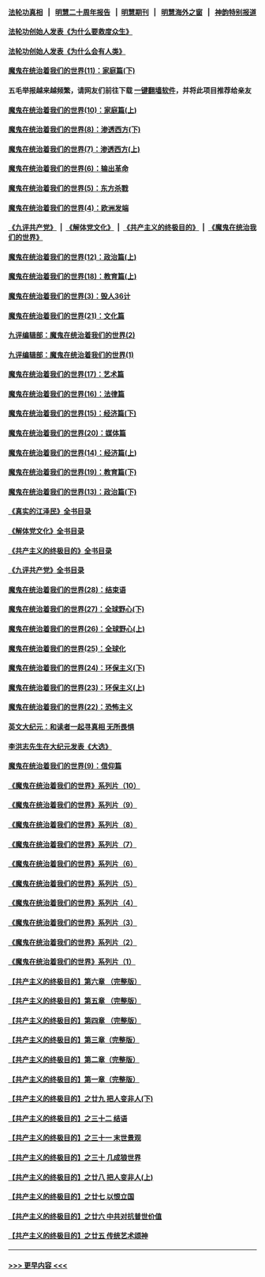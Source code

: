 #### [法轮功真相](https://github.com/gfw-breaker/truth/blob/master/README.md?t=0) &nbsp;&nbsp;|&nbsp;&nbsp; [明慧二十周年报告](https://github.com/gfw-breaker/mh-reports/blob/master/README.md?t=0) &nbsp;&nbsp;|&nbsp;&nbsp;[明慧期刊](https://github.com/gfw-breaker/mh-qikan) &nbsp;&nbsp;|&nbsp;&nbsp; [明慧海外之窗](https://github.com/gfw-breaker/mh-news/blob/master/README.md?t=0) &nbsp;&nbsp;|&nbsp;&nbsp; [神韵特别报道](https://github.com/gfw-breaker/mh-news/blob/master/shenyun.md?t=0)
#### [法轮功创始人发表《为什么要救度众生》](../pages/nsc422/n13975246.md?t=05111843) 
#### [法轮功创始人发表《为什么会有人类》](../pages/nsc422/n13912117.md?t=05111843) 
#### [魔鬼在统治着我们的世界(11)：家庭篇(下)](../pages/nsc422/n10440961.md?t=05111843) 
#### 五毛举报越来越频繁，请网友们前往下载 [一键翻墙软件](https://github.com/gfw-breaker/ssr-accounts)，并将此项目推荐给亲友
#### [魔鬼在统治着我们的世界(10)：家庭篇(上)](../pages/nsc422/n10435448.md?t=05111843) 
#### [魔鬼在统治着我们的世界(8)：渗透西方(下)](../pages/nsc422/n10429603.md?t=05111843) 
#### [魔鬼在统治着我们的世界(7)：渗透西方(上)](../pages/nsc422/n10426013.md?t=05111843) 
#### [魔鬼在统治着我们的世界(6)：输出革命](../pages/nsc422/n10421536.md?t=05111843) 
#### [魔鬼在统治着我们的世界(5)：东方杀戮](../pages/nsc422/n10417707.md?t=05111843) 
#### [魔鬼在统治着我们的世界(4)：欧洲发端](../pages/nsc422/n10414890.md?t=05111843) 
#### [《九评共产党》](https://github.com/begood0513/9ping.md/blob/master/README.md) &nbsp;|&nbsp; [《解体党文化》](../../../../jtdwh.md/blob/master/README.md)  &nbsp;|&nbsp; [《共产主义的终极目的》](../../../../gczydzjmd.md/blob/master/README.md) &nbsp;|&nbsp; [《魔鬼在统治我们的世界》](../../../../mgztzwmdsj.md/blob/master/README.md) 
#### [魔鬼在统治着我们的世界(12)：政治篇(上)](../pages/nsc422/n10444576.md?t=05111843) 
#### [魔鬼在统治着我们的世界(18)：教育篇(上)](../pages/nsc422/n10526970.md?t=05111843) 
#### [魔鬼在统治着我们的世界(3)：毁人36计](../pages/nsc422/n10411583.md?t=05111843) 
#### [魔鬼在统治着我们的世界(21)：文化篇](../pages/nsc422/n10597706.md?t=05111843) 
#### [九评编辑部：魔鬼在统治着我们的世界(2)](../pages/nsc422/n10410036.md?t=05111843) 
#### [九评编辑部：魔鬼在统治着我们的世界(1)](../pages/nsc422/n10406825.md?t=05111843) 
#### [魔鬼在统治着我们的世界(17)：艺术篇](../pages/nsc422/n10499093.md?t=05111843) 
#### [魔鬼在统治着我们的世界(16)：法律篇](../pages/nsc422/n10485969.md?t=05111843) 
#### [魔鬼在统治着我们的世界(15)：经济篇(下)](../pages/nsc422/n10469975.md?t=05111843) 
#### [魔鬼在统治着我们的世界(20)：媒体篇](../pages/nsc422/n10586579.md?t=05111843) 
#### [魔鬼在统治着我们的世界(14)：经济篇(上)](../pages/nsc422/n10457370.md?t=05111843) 
#### [魔鬼在统治着我们的世界(19)：教育篇(下)](../pages/nsc422/n10564808.md?t=05111843) 
#### [魔鬼在统治着我们的世界(13)：政治篇(下)](../pages/nsc422/n10448270.md?t=05111843) 
#### [《真实的江泽民》全书目录](../pages/nsc422/n13721399.md?t=05111843) 
#### [《解体党文化》全书目录](../pages/nsc422/n13721157.md?t=05111843) 
#### [《共产主义的终极目的》全书目录](../pages/nsc422/n13721048.md?t=05111843) 
#### [《九评共产党》全书目录](../pages/nsc422/n13708085.md?t=05111843) 
#### [魔鬼在统治着我们的世界(28)：结束语](../pages/nsc422/n10936246.md?t=05111843) 
#### [魔鬼在统治着我们的世界(27)：全球野心(下)](../pages/nsc422/n10928319.md?t=05111843) 
#### [魔鬼在统治着我们的世界(26)：全球野心(上)](../pages/nsc422/n10900318.md?t=05111843) 
#### [魔鬼在统治着我们的世界(25)：全球化](../pages/nsc422/n10788205.md?t=05111843) 
#### [魔鬼在统治着我们的世界(24)：环保主义(下)](../pages/nsc422/n10695307.md?t=05111843) 
#### [魔鬼在统治着我们的世界(23)：环保主义(上)](../pages/nsc422/n10688613.md?t=05111843) 
#### [魔鬼在统治着我们的世界(22)：恐怖主义](../pages/nsc422/n10614727.md?t=05111843) 
#### [英文大纪元：和读者一起寻真相 无所畏惧](../pages/nsc422/n12542027.md?t=05111843) 
#### [李洪志先生在大纪元发表《大选》](../pages/nsc422/n12534746.md?t=05111843) 
#### [魔鬼在统治着我们的世界(9)：信仰篇](../pages/nsc422/n10432159.md?t=05111843) 
#### [《魔鬼在统治着我们的世界》系列片（10）](../pages/nsc422/n12292670.md?t=05111843) 
#### [《魔鬼在统治着我们的世界》系列片（9）](../pages/nsc422/n12290859.md?t=05111843) 
#### [《魔鬼在统治着我们的世界》系列片（8）](../pages/nsc422/n12287445.md?t=05111843) 
#### [《魔鬼在统治着我们的世界》系列片（7）](../pages/nsc422/n12283425.md?t=05111843) 
#### [《魔鬼在统治着我们的世界》系列片（6）](../pages/nsc422/n12282314.md?t=05111843) 
#### [《魔鬼在统治着我们的世界》系列片（5）](../pages/nsc422/n12281419.md?t=05111843) 
#### [《魔鬼在统治着我们的世界》系列片（4）](../pages/nsc422/n12274024.md?t=05111843) 
#### [《魔鬼在统治着我们的世界》系列片（3）](../pages/nsc422/n12271322.md?t=05111843) 
#### [《魔鬼在统治着我们的世界》系列片（2）](../pages/nsc422/n12269049.md?t=05111843) 
#### [《魔鬼在统治着我们的世界》系列片（1）](../pages/nsc422/n12267575.md?t=05111843) 
#### [【共产主义的终极目的】第六章 （完整版）](../pages/nsc422/n11428913.md?t=05111843) 
#### [【共产主义的终极目的】第五章 （完整版）](../pages/nsc422/n11428912.md?t=05111843) 
#### [【共产主义的终极目的】第四章 （完整版）](../pages/nsc422/n11428907.md?t=05111843) 
#### [【共产主义的终极目的】第三章（完整版）](../pages/nsc422/n11428848.md?t=05111843) 
#### [【共产主义的终极目的】第二章（完整版）](../pages/nsc422/n11428831.md?t=05111843) 
#### [【共产主义的终极目的】第一章（完整版）](../pages/nsc422/n11417651.md?t=05111843) 
#### [【共产主义的终极目的】之廿九 把人变非人(下)](../pages/nsc422/n11344140.md?t=05111843) 
#### [【共产主义的终极目的】之三十二 结语](../pages/nsc422/n11360535.md?t=05111843) 
#### [【共产主义的终极目的】之三十一 末世景观](../pages/nsc422/n11351129.md?t=05111843) 
#### [【共产主义的终极目的】之三十 几成狼世界](../pages/nsc422/n11348280.md?t=05111843) 
#### [【共产主义的终极目的】之廿八 把人变非人(上)](../pages/nsc422/n11340492.md?t=05111843) 
#### [【共产主义的终极目的】之廿七 以恨立国](../pages/nsc422/n11336944.md?t=05111843) 
#### [【共产主义的终极目的】之廿六 中共对抗普世价值](../pages/nsc422/n11324785.md?t=05111843) 
#### [【共产主义的终极目的】之廿五 传统艺术颂神](../pages/nsc422/n11296396.md?t=05111843) 

----
#### [ >>> 更早内容 <<< ](../indexes/nsc422-earlier.md)

